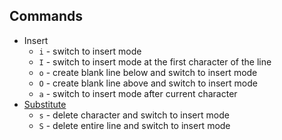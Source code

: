 ## Commands
  
* Insert
  * `i` - switch to insert mode
  * `I` - switch to insert mode at the first character of the line
  * `o` - create blank line below and switch to insert mode
  * `O` - create blank line above and switch to insert mode
  * `a` - switch to insert mode after current character
* [Substitute](http://vimhelp.appspot.com/change.txt.html#s)
  * `s` - delete character and switch to insert mode
  * `S` - delete entire line and switch to insert mode
